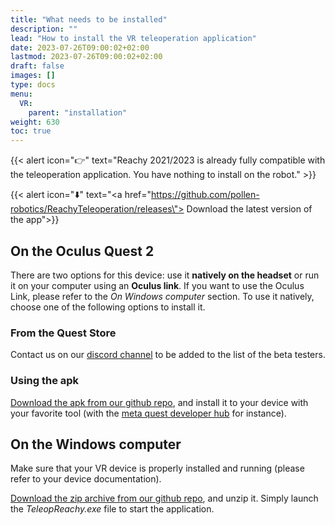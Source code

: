 ```yaml
---
title: "What needs to be installed"
description: ""
lead: "How to install the VR teleoperation application"
date: 2023-07-26T09:00:02+02:00
lastmod: 2023-07-26T09:00:02+02:00
draft: false
images: []
type: docs
menu:
  VR:
    parent: "installation"
weight: 630
toc: true
---
```


{{< alert icon="👉" text="Reachy 2021/2023 is already fully compatible with the teleoperation application. You have nothing to install on the robot." >}}

{{< alert icon="⬇️" text="<a href=\"https://github.com/pollen-robotics/ReachyTeleoperation/releases\"> Download the latest version of the app</a>">}}

## On the Oculus Quest 2

There are two options for this device: use it **natively on the headset** or run it on your computer using an **Oculus link**. If you want to use the Oculus Link, please refer to the *On Windows computer* section.
To use it natively, choose one of the following options to install it.  

### From the Quest Store

Contact us on our [discord channel](https://discord.com/channels/519098054377340948/991321051835404409) to be added to the list of the beta testers.

### Using the apk

[Download the apk from our github repo](https://github.com/pollen-robotics/ReachyTeleoperation/releases), and install it to your device with your favorite tool (with the [meta quest developer hub](https://developer.oculus.com/meta-quest-developer-hub/) for instance).

## On the Windows computer

Make sure that your VR device is properly installed and running (please refer to your device documentation).

[Download the zip archive from our github repo](https://github.com/pollen-robotics/ReachyTeleoperation/releases), and unzip it. Simply launch the *TeleopReachy.exe* file to start the application.
